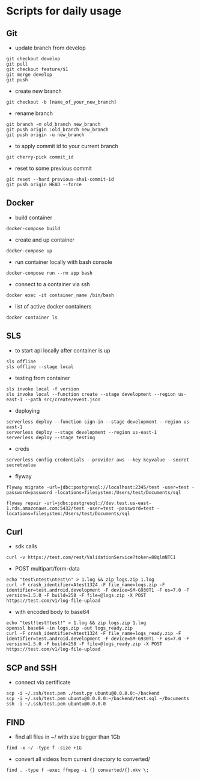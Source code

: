 # Scripts for daily usage


## Git
- update branch from develop
```
git checkout develop
git pull
git checkout feature/$1
git merge develop 
git push
```

- create new branch
```
git checkout -b [name_of_your_new_branch]
```

- rename branch
```
git branch -m old_branch new_branch
git push origin :old_branch new_branch
git push origin -u new_branch
```

- to apply commit id to your current branch
```
git cherry-pick commit_id
```

- reset to some previous commit
```
git reset --hard previous-sha1-commit-id
git push origin HEAD --force
```


## Docker
- build container
```
docker-compose build
```

- create and up container
```
docker-compose up
```

- run container locally with bash console
```
docker-compose run --rm app bash
```

- connect to a container via ssh
```
docker exec -it container_name /bin/bash
```

- list of active docker containers
```
docker container ls
```


## SLS
- to start api locally after container is up
```
sls offline
sls offline --stage local
```

- testing from container
```
sls invoke local -f version
sls invoke local --function create --stage development --region us-east-1 --path src/create/event.json
```

- deploying
```
serverless deploy --function sign-in --stage development --region us-east-1
serverless deploy --stage development --region us-east-1
serverless deploy --stage testing
```

- creds
```
serverless config credentials --provider aws --key keyvalue --secret secretvalue
```

- flyway
```
flyway migrate -url=jdbc:postgresql://localhost:2345/test -user=test -password=password -locations=filesystem:/Users/test/Documents/sql

flyway repair -url=jdbc:postgresql://dev.test.us-east-1.rds.amazonaws.com:5432/test -user=test -password=test -locations=filesystem:/Users/test/Documents/sql
```

## Curl
- sdk calls
```
curl -v https://test.com/rest/ValidationService?token=88qlmNTC1
```

- POST multipart/form-data
```
echo "test\ntest\ntest\n" > 1.log && zip logs.zip 1.log
curl -F crash_identifier=Atest1324 -F file_name=logs.zip -F identifier=test.android.development -F device=SM-G930T1 -F os=7.0 -F version=1.5.0 -F build=258 -F file=@logs.zip -X POST https://test.com/v1/log-file-upload
```

- with encoded body to base64
```
echo "test!test!test!" > 1.log && zip logs.zip 1.log
openssl base64 -in logs.zip -out logs_ready.zip
curl -F crash_identifier=Atest1324 -F file_name=logs_ready.zip -F identifier=test.android.development -F device=SM-G930T1 -F os=7.0 -F version=1.5.0 -F build=258 -F file=@logs_ready.zip -X POST https://test.com/v1/log-file-upload
```

## SCP and SSH
- connect via certificate
```
scp -i ~/.ssh/test.pem ./test.py ubuntu@0.0.0.0:~/backend
scp -i ~/.ssh/test.pem ubuntu@0.0.0.0:~/backend/test.sql ~/Documents
ssh -i ~/.ssh/test.pem ubuntu@0.0.0.0
```

## FIND
- find all files in ~/ with size bigger than 1Gb
```
find -x ~/ -type f -size +1G
```

- convert all videos from current directory to converted/
```
find . -type f -exec ffmpeg -i {} converted/{}.mkv \;
```



